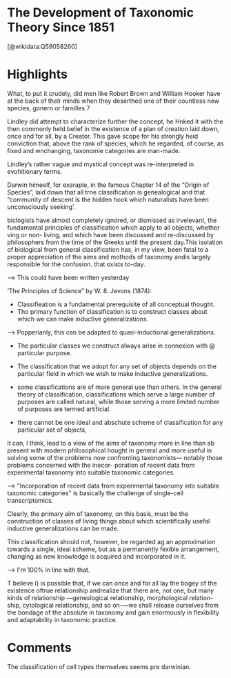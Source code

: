 
The Development of Taxonomic Theory Since 1851
==============================================
  
  [@wikidata:Q59058260]  

# Highlights
What, to put it crudely, did men like Robert Brown and William Hooker have at the back of thelr minds when they deserthed one of their countless new species, gonern or farnilles 7


Lindley did attempt to characterize further the concept, he Hnked it with the then commonly held belief in the existence of a plan of creation laid down, once and for all, by a Creator. This gave scope for his strongly heid conviction that, above the rank of species, which he regarded, of course, as fixed and wnchanging, taxonomie categories are man-made.

Lindley’s rather vague and mystical concept was re-interpreted in evohitionary terms.

Darwin himeelf, for exaraple, in the famous Chapter 14 of the “Origin of Species”, laid down that all trne classification is genealogical and that “community of descent is the hidden hook which naturalists have been unconsciously seeking’.

biclogists have almost completely ignored, or dismissed as irvelevant, the fundamental principles of classification which apply to all objects, whether ving or non- living, and which have been discussed and re-discussed by philosophers from the time of the Greeks until the present day.This isolation of biological from general classification has, in my view, been fatal to a proper appreciation of the aims and mothods of taxonomy andis largely responsible for the confusion. that oxists to-day.

--> This could have been written yesterday

‘The Principles of Science” by W. 8. Jevons (1874):
- Classifieation is a fundamental prerequisite of all conceptual thought.
- Tho primary function of classification is to construct classes about which we can make inductive generalizations.

--> Popperianly, this can be adapted to quasi-inductional generalizations.

- The particular classes we construct always arise in connexion with @ particular purpose.

- The classification that we adopt for any set of objects depends on the particular field in which we wish to make inductive generalizations.

- some classifications are of more general use than others. In the general theory of classification, classifications which serve a large number of purposes are called natural, while those serving a more limited number of purposes are termed artificial.
  
- there cannot be one ideal and abschute scheme of classification for any particular set of objects,

it can, I think, lead to a view of the aims of taxonomy more in line than ab present with modern philosophical hought in general and more useful in solving some
of the problems now confronting taxonomists— notably those problems concerned with the inecor- poration of recent data from experimental taxonomy into suitable taxonomic categories.

--> "Incorporation of recent data from experimental taxonomy into suitable taxonomic categories" is basically the challenge of single-cell transcriptomics.

Clearly, the primary aim of taxonomy, on this basis, must be the construction of classes of living things about which scientifically usefal inductive generalizations can be made.

This classification should not, however, be regarded ag an approximation towards a single, ideal scheme, but as a permanently fexible arrangement, changing as new knowledge is acquired and incorporated in it.

--> I'm 100% in line with that.

T believe i} is possible that, if we can once and for all lay the bogey of the existence oftrue relationship andrealize that there are, not one, but many kinds of relationship —geneslogical relationship, morphological relation- ship, cytological relationship, and so on-—we shall release ourselves from the bondage of the absolute in taxonomy and gain enormously in flexibility and adaptability in taxonomic practice.


# Comments

The classification of cell types themselves seems pre darwinian.